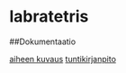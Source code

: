 # labratetris

##Dokumentaatio

[aiheen kuvaus](Dokumentaatio/aiheenKuvausJaRakenne.md)
[tuntikirjanpito](Dokumentaatio/tuntikirjanpito.md)